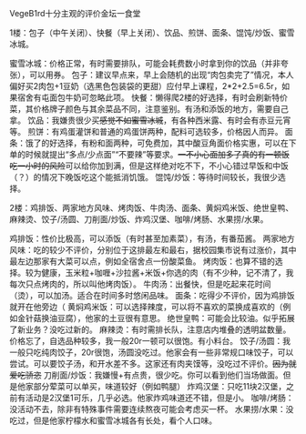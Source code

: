 VegeB1rd十分主观的评价金坛一食堂

1楼：包子（中午关闭）、快餐（早上关闭）、饮品、煎饼、面条、馄饨/炒饭、蜜雪冰城。

蜜雪冰城：价格正常，有时需要排队，可能会耗费数小时拿到你的饮品（并非夸张），可以用券。
包子：建议早点来，早上会随机的出现“肉包卖完了”情况，本人偏好买2肉包+1豆奶（选黑色包装袋的更甜）应付早上课程，2*2+2.5=6.5r，如果宿舍有屯面包牛奶可忽略此项。
快餐：懒得爬2楼的好选择，有时会刷新特价菜，其价格牌子颜色与其余菜品不同，注意鉴别。有汤和添饭的地方，需要自己拿。
饮品：我嫌贵很少买~~感觉不如蜜雪冰城~~，有各种西米露、有时会有赤豆元宵等。
煎饼：有鸡蛋灌饼和普通的鸡蛋饼两种，配料可选较多，价格因人而异。
面条：饿了的好选择，有粉和面两种，可免费加，其中酸豆角面价格实惠，可以在下单的时候就提出“多点/少点面”“不要辣”等要求。~~一不小心面加多了真的有一顿饭吃一小时的风险~~可以给你加到满，但是这样绝对吃不下，不小心错过早饭和中饭（？）的情况下晚饭吃这个能抵消饥饿。
馄饨/炒饭：等待时间较长，我很少选择。

2楼：鸡排饭、两家地方风味、烤肉饭、牛肉汤、面条、黄焖鸡米饭、绝世皇鸭、麻辣烫、饺子/汤圆、刀削面/炒饭、炸鸡汉堡、咖啡/烤肠、水果捞/水果。

鸡排饭：性价比极高，可以添饭（有时甚至加素菜），有汤，有番茄酱。
两家地方风味：吃的较少不评价，分别位于这排最左和最右，据校园集市说有过涨价，其中最左边那家有大菜可以点，例如全宿舍点一份酸菜鱼。
烤肉饭：也算不错的选择。较为健康，玉米粒+咖喱+沙拉酱+米饭+你选的肉（有不少种，记不清了，我每次只点烤肉的，所以叫他烤肉饭）。
牛肉汤：出餐快，但是吃起来花时间（烫），可以加汤。适合在时间多时悠闲品味。
面条：吃得少不评价，因为鸡排饭就开在他旁边（
黄焖鸡米饭：可以选择辣度，可以将不喜欢的菜换成喜欢的（例如金针菇换油豆腐），他家的土豆很有意思。
绝世皇鸭：可能会比较油。似乎拓展了新业务？没吃过新的。
麻辣烫：有时需排长队，注意店内堆叠的透明盆数量。价格忘了，自选品种较多，我一般20r一顿可以很饱。有小料台。
饺子/汤圆：我一般只吃纯肉饺子，20r很饱，汤圆没吃过。他家会有一些非常规口味饺子，可以尝试。可以要饺子汤，和开水差不多。这家还有肉夹馍等，没吃过不评价。~~因为就爱吃骄恣~~
刀削面/炒饭：我嫌慢+有点贵，很少吃。你可以看到他们当场做面。但是他家部分荤菜可以单买，味道较好（例如鸭腿）
炸鸡汉堡：只吃11块2汉堡，之前有活动是2汉堡1可乐，几乎必选。他家炸鸡味道还不错，但是小。
咖啡/烤肠：没活动不去，除非有特殊事件需要连续熬夜可能会考虑买一杯。
水果捞/水果：没吃过，但是他家柠檬水和蜜雪冰城各有长处，看个人口味。
